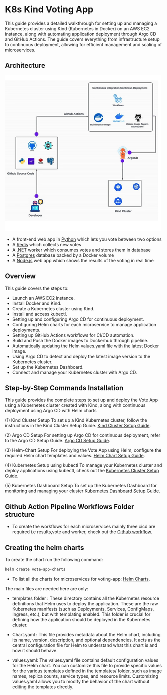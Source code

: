 # K8s Kind Voting App

This guide provides a detailed walkthrough for setting up and managing a Kubernetes cluster using Kind (Kubernetes in Docker) on an AWS EC2 instance, along with automating application deployment through Argo CD and GitHub Actions. The guide covers everything from infrastructure setup to continuous deployment, allowing for efficient management and scaling of microservices.


## Architecture

![Architecture diagram](voting-app-ezgif.com-effects.gif)



* A front-end web app in [Python](/vote) which lets you vote between two options
* A [Redis](https://hub.docker.com/_/redis/) which collects new votes
* A [.NET](/worker/) worker which consumes votes and stores them in database
* A [Postgres](https://hub.docker.com/_/postgres/) database backed by a Docker volume
* A [Node.js](/result) web app which shows the results of the voting in real time

## Overview

This guide covers the steps to:
- Launch an AWS EC2 instance.
- Install Docker and Kind.
- Create a Kubernetes cluster using Kind.
- Install and access kubectl.
- Setting up and configuring Argo CD for continuous deployment.
- Configuring Helm charts for each microservice to manage application deployments.
- Setting up GitHub Actions workflows for CI/CD automation.
- Build and Push the Docker images to Dockerhub through pipeline.
- Automatically updating the Helm values.yaml file with the latest Docker image. 
- Using Argo CD to detect and deploy the latest image version to the Kubernetes cluster.
- Set up the Kubernetes Dashboard.
- Connect and manage your Kubernetes cluster with Argo CD.

## Step-by-Step Commands Installation

This guide provides the complete steps to set up and deploy the Vote App using a Kubernetes cluster created with Kind, along with continuous deployment using Argo CD with Helm charts

(1) Kind Cluster Setup
To set up a Kind Kubernetes cluster, follow the instructions in the Kind Cluster Setup Guide. [Kind Cluster Setup Guide](kind-cluster/commands.md).

(2) Argo CD Setup
For setting up Argo CD for continuous deployment, refer to the Argo CD Setup Guide. [Argo CD Setup Guide](gitops/argocd/install.md).

(3) Helm-Chart Setup
For deploying the Vote App using Helm, configure the required Helm chart templates and values. [Helm Chart Setup Guide](helm-commands/helm.md).

(4) Kubernetes Setup using kubectl
To manage your Kubernetes cluster and deploy applications using kubectl, check out the [Kubernetes Cluster Setup Guide](k8s-commands/k8s-commands.md).

(5) Kubernetes Dashboard Setup
To set up the Kubernetes Dashboard for monitoring and managing your cluster
[Kubernetes Dashboard Setup Guide](kubernetes-dashboard/dashboard.md).

## Github Action Pipeline Workflows Folder structure

* To create the workflows for each microservices mainly three cicd are required i.e results,vote and worker, check out the [Github workflow](.github/workflows/).


## Creating the helm charts

To create the chart run the following command:

```bash
helm create vote-app-charts 
 ```

* To list all the charts for microservices for voting-app:
[Helm Charts](k8s-specifications/helm/vote-app-charts/).


The main files are needed here are only:

- templates folder : These directory contains all the Kubernetes resource definitions that Helm uses to deploy the application. These are the raw Kubernetes manifests (such as Deployments, Services, ConfigMaps, Ingress, etc.), but with templating enabled. This folder is crucial for defining how the application should be deployed in the Kubernetes cluster.

- Chart.yaml : This file provides metadata about the Helm chart, including its name, version, description, and optional dependencies. It acts as the central configuration file for Helm to understand what this chart is and how it should behave.

- values.yaml: The values.yaml file contains default configuration values for the Helm chart. You can customize this file to provide specific values for the various templates defined in the templates/ folder, such as image names, replica counts, service types, and resource limits. Customizing values.yaml allows you to modify the behavior of the chart without editing the templates directly.

